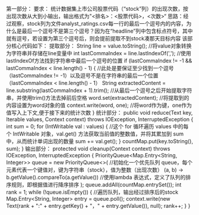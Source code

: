 第一部分：
要求： 统计数据集上市公司股票代码（“stock”列）的出现次数，按出现次数从⼤到⼩输出，输出格式为"<排名>：<股票代码>，<次数>“
思路：经过观察，stock列为文件analyst_ratings.csv每一行的最后一个逗号内的内容，为什么是最后一个逗号不是第三个逗号？因为在“headline”列中包含标点符号，其中就有逗号，若设置为第三个逗号后，则会提前提取不到stock凑那天目标内容
该部分核心代码如下：
提取部分：
String line = value.toString();   //将value对象转换为字符串并存储在line变量中
int lastCommaIndex = line.lastIndexOf(','); //使用lastIndexOf方法找到字符串中最后一个逗号的位置
if (lastCommaIndex != -1 && lastCommaIndex < line.length() - 1) {  //此处是要保证至少找到一个逗号（lastCommaIndex != -1）以及逗号不是在字符串的最后一个位置（lastCommaIndex < line.length() - 1）
    String extractedContent = line.substring(lastCommaIndex + 1).trim();  //从最后一个逗号之后开始提取字符串，并使用trim()方法去掉前后空格
    word.set(extractedContent);  //将提取到的内容设置为word对象的值
    context.write(word, one);    //将word作为键，one作为值写入上下文,便于接下来的统计次数
}
统计部分：
public void reduce(Text key, Iterable<IntWritable> values, Context context) throws IOException, InterruptedException {
int sum = 0;
for (IntWritable val : values) {  //这个 for 循环遍历 values 中的每个 IntWritable 对象，val.get() 方法获取当前值的整数值，并将其累加到 sum 中，从而统计单词出现的数量
sum += val.get();
}
countMap.put(key.toString(), sum);
}
输出部分：
protected void cleanup(Context context) throws IOException, InterruptedException {
  PriorityQueue<Map.Entry<String, Integer>> queue = new PriorityQueue<>(  //初始化一个优先队列 queue，每个元素代表一个键值对，键为字符串（stock），值为整数（出现次数）
      (a, b) -> b.getValue().compareTo(a.getValue())  //使用lambda 表达式，定义了队列的排序规则，即根据值进行降序排序
  );
  queue.addAll(countMap.entrySet());
  int rank = 1;
  while (!queue.isEmpty()) {  //遍历队列，输出经过排序后的stock
     Map.Entry<String, Integer> entry = queue.poll();
     context.write(new Text(rank + ":" + entry.getKey() + "，" + entry.getValue()), null);
     rank++;
  }
}
